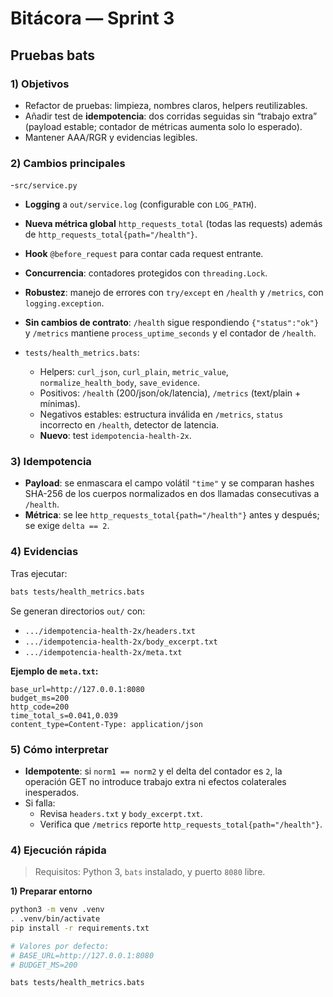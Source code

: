 # Bitácora — Sprint 3

## Pruebas bats

### 1) Objetivos
- Refactor de pruebas: limpieza, nombres claros, helpers reutilizables.
- Añadir test de **idempotencia**: dos corridas seguidas sin “trabajo extra” (payload estable; contador de métricas aumenta solo lo esperado).
- Mantener AAA/RGR y evidencias legibles.

### 2) Cambios principales

-`src/service.py`
  - **Logging** a `out/service.log` (configurable con `LOG_PATH`).
  - **Nueva métrica global** `http_requests_total` (todas las requests) además de `http_requests_total{path="/health"}`.
  - **Hook** `@before_request` para contar cada request entrante.
  - **Concurrencia**: contadores protegidos con `threading.Lock`.
  - **Robustez**: manejo de errores con `try/except` en `/health` y `/metrics`, con `logging.exception`.
  - **Sin cambios de contrato**: `/health` sigue respondiendo `{"status":"ok"}` y `/metrics` mantiene `process_uptime_seconds` y el contador de `/health`.



- `tests/health_metrics.bats`:
  - Helpers: `curl_json`, `curl_plain`, `metric_value`, `normalize_health_body`, `save_evidence`.
  - Positivos: `/health` (200/json/ok/latencia), `/metrics` (text/plain + mínimas).
  - Negativos estables: estructura inválida en `/metrics`, `status` incorrecto en `/health`, detector de latencia.
  - **Nuevo**: test `idempotencia-health-2x`.

### 3) Idempotencia
- **Payload**: se enmascara el campo volátil `"time"` y se comparan hashes SHA-256 de los cuerpos normalizados en dos llamadas consecutivas a `/health`.
- **Métrica**: se lee `http_requests_total{path="/health"}` antes y después; se exige `delta == 2`.

### 4) Evidencias
Tras ejecutar:
```bash
bats tests/health_metrics.bats
```

Se generan directorios `out/` con:

* `.../idempotencia-health-2x/headers.txt`
* `.../idempotencia-health-2x/body_excerpt.txt`
* `.../idempotencia-health-2x/meta.txt`

**Ejemplo de `meta.txt`:**

```
base_url=http://127.0.0.1:8080
budget_ms=200
http_code=200
time_total_s=0.041,0.039
content_type=Content-Type: application/json
```

### 5) Cómo interpretar

* **Idempotente**: si `norm1 == norm2` y el delta del contador es `2`, la operación GET no introduce trabajo extra ni efectos colaterales inesperados.
* Si falla:
  * Revisa `headers.txt` y `body_excerpt.txt`.
  * Verifica que `/metrics` reporte `http_requests_total{path="/health"}`.

### 4) Ejecución rápida

> Requisitos: Python 3, `bats` instalado, y puerto `8080` libre.

**1) Preparar entorno**
```bash
python3 -m venv .venv
. .venv/bin/activate
pip install -r requirements.txt
```

```bash
# Valores por defecto:
# BASE_URL=http://127.0.0.1:8080
# BUDGET_MS=200

bats tests/health_metrics.bats
```